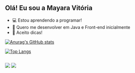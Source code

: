 ## Olá! Eu sou a Mayara Vitória

- 💻 Estou aprendendo a programar!
- 🌱 Quero me desenvolver em Java e Front-end inicialmente
- 🍓 Aceito dicas! 

[![Anurag's GitHub stats](https://github-readme-stats.vercel.app/api?username=May-mqy&show_icons=true&theme=onedark&include&hide=stars&count_private=true)](https://github.com/May-mqy/)

[![Top Langs](https://github-readme-stats.vercel.app/api/top-langs/?username=May-mqy&layout=compact&theme=onedark&count_private=true)](https://github.com/May-mqy)


##
<div> 
  <a href="https://www.instagram.com/may_mqy21/" target="_blank"><img src="https://img.shields.io/badge/-Instagram-%23E4405F?style=for-the-badge&logo=instagram&logoColor=white" target="_blank"></a>
  <a href="www.linkedin.com/in/mayaravdsilva" target="_blank"><img src="https://img.shields.io/badge/-LinkedIn-%230077B5?style=for-the-badge&logo=linkedin&logoColor=white" target="_blank"></a> 


  
</div>



